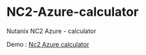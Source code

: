 # NC2-Azure-calculator
Nutanix NC2 Azure - calculator

Demo : [Nc2 Azure calculator](https://storagereportazure.z28.web.core.windows.net/Nutanix/calc-NC2-Azure.html)


